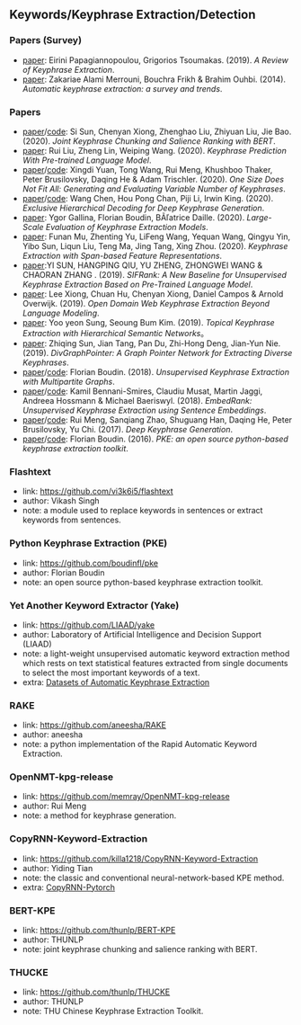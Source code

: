 ## **Keywords/Keyphrase Extraction/Detection**

### Papers (Survey)
  * [paper](https://arxiv.org/pdf/1905.05044.pdf): Eirini Papagiannopoulou, Grigorios Tsoumakas. (2019). *A Review of Keyphrase Extraction*.
  * [paper](https://link.springer.com/article/10.1007/s10844-019-00558-9): Zakariae Alami Merrouni, Bouchra Frikh & Brahim Ouhbi. (2014). *Automatic keyphrase extraction: a survey and trends*.
  
### Papers
  * [paper](https://arxiv.org/abs/2004.13639v1)/[code](https://github.com/thunlp/BERT-KPE): Si Sun, Chenyan Xiong, Zhenghao Liu, Zhiyuan Liu, Jie Bao. (2020). *Joint Keyphrase Chunking and Salience Ranking with BERT*.
  * [paper](https://arxiv.org/pdf/2004.10462.pdf): Rui Liu, Zheng Lin, Weiping Wang. (2020). *Keyphrase Prediction With Pre-trained Language Model*.
  * [paper](https://arxiv.org/pdf/1810.05241.pdf)/[code](https://github.com/memray/OpenNMT-kpg-release): Xingdi Yuan, Tong Wang, Rui Meng, Khushboo Thaker, Peter Brusilovsky, Daqing He & Adam Trischler. (2020). *One Size Does Not Fit All: Generating and Evaluating Variable Number of Keyphrases*.
  * [paper](https://arxiv.org/abs/2004.08511v1)/[code](https://github.com/Chen-Wang-CUHK/ExHiRD-DKG): Wang Chen, Hou Pong Chan, Piji Li, Irwin King. (2020). *Exclusive Hierarchical Decoding for Deep Keyphrase Generation*.
  * [paper](https://arxiv.org/pdf/2003.04628v1.pdf): Ygor Gallina, Florian Boudin, BÃľatrice Daille. (2020). *Large-Scale Evaluation of Keyphrase Extraction Models*.
  * [paper](https://arxiv.org/pdf/2002.05407.pdf): Funan Mu, Zhenting Yu, LiFeng Wang, Yequan Wang, Qingyu Yin, Yibo Sun, Liqun Liu, Teng Ma, Jing Tang, Xing Zhou. (2020). *Keyphrase Extraction with Span-based Feature Representations*.
  * [paper](https://www.researchgate.net/publication/338492831_SIFRank_A_New_Baseline_for_Unsupervised_Keyphrase_Extraction_Based_on_Pre-trained_Language_Model):YI SUN, HANGPING QIU, YU ZHENG, ZHONGWEI WANG & CHAORAN ZHANG . (2019). *SIFRank: A New Baseline for Unsupervised Keyphrase Extraction Based on Pre-Trained Language Model*.
  * [paper](https://www.aclweb.org/anthology/D19-1521/): Lee Xiong, Chuan Hu, Chenyan Xiong, Daniel Campos & Arnold Overwijk. (2019). *Open Domain Web Keyphrase Extraction Beyond Language Modeling*.
  * [paper](https://arxiv.org/pdf/1910.07848.pdf): Yoo yeon Sung, Seoung Bum Kim. (2019). *Topical Keyphrase Extraction with Hierarchical Semantic Networks*。
  * [paper](https://arxiv.org/pdf/1905.07689.pdf): Zhiqing Sun, Jian Tang, Pan Du, Zhi-Hong Deng, Jian-Yun Nie. (2019). *DivGraphPointer: A Graph Pointer Network for Extracting Diverse Keyphrases*.
  * [paper](https://arxiv.org/pdf/1803.08721.pdf)/[code](https://github.com/boudinfl/pke): Florian Boudin. (2018). *Unsupervised Keyphrase Extraction with Multipartite Graphs*.
  * [paper](https://arxiv.org/pdf/1801.04470v1.pdf)/[code](https://github.com/swisscom/ai-research-keyphrase-extraction): Kamil Bennani-Smires, Claudiu Musat, Martin Jaggi, Andreea Hossmann & Michael Baeriswyl. (2018). *EmbedRank: Unsupervised Keyphrase Extraction using Sentence Embeddings*.
  * [paper](https://arxiv.org/pdf/1704.06879.pdf)/[code](https://github.com/memray/OpenNMT-kpg-release): Rui Meng, Sanqiang Zhao, Shuguang Han, Daqing He, Peter Brusilovsky, Yu Chi. (2017). *Deep Keyphrase Generation*.
  * [paper](https://www.aclweb.org/anthology/C16-2015.pdf)/[code](https://github.com/boudinfl/pke): Florian Boudin. (2016). *PKE: an open source python-based keyphrase extraction toolkit*.

### Flashtext
  * link: https://github.com/vi3k6i5/flashtext
  * author: Vikash Singh
  * note: a module used to replace keywords in sentences or extract keywords from sentences.
  
### Python Keyphrase Extraction (PKE)
  * link: https://github.com/boudinfl/pke
  * author: Florian Boudin 
  * note: an open source python-based keyphrase extraction toolkit.

 ### Yet Another Keyword Extractor (Yake)
  * link: https://github.com/LIAAD/yake
  * author: Laboratory of Artificial Intelligence and Decision Support (LIAAD)
  * note: a light-weight unsupervised automatic keyword extraction method which rests on text statistical features extracted from single documents to select the most important keywords of a text.
  * extra: [Datasets of Automatic Keyphrase Extraction](https://github.com/LIAAD/KeywordExtractor-Datasets)
  
### RAKE
  * link: https://github.com/aneesha/RAKE
  * author: aneesha
  * note: a python implementation of the Rapid Automatic Keyword Extraction.

### OpenNMT-kpg-release
  * link: https://github.com/memray/OpenNMT-kpg-release
  * author: Rui Meng
  * note: a method for keyphrase generation.

### CopyRNN-Keyword-Extraction
  * link: https://github.com/killa1218/CopyRNN-Keyword-Extraction
  * author: Yiding Tian
  * note: the classic and conventional neural-network-based KPE method.
  * extra: [CopyRNN-Pytorch](https://github.com/SunSiShining/CopyRNN-Pytorch)
  
### BERT-KPE
  * link: https://github.com/thunlp/BERT-KPE
  * author: THUNLP
  * note: joint keyphrase chunking and salience ranking with BERT.

### THUCKE
  * link: https://github.com/thunlp/THUCKE
  * author: THUNLP
  * note: THU Chinese Keyphrase Extraction Toolkit.
